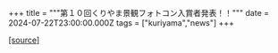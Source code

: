 +++
title = """第１０回くりやま景観フォトコン入賞者発表！！"""
date = 2024-07-22T23:00:00.000Z
tags = ["kuriyama","news"]
+++


[[source]](https://www.town.kuriyama.hokkaido.jp/soshiki/48/670.html)
